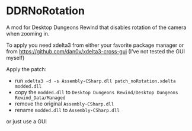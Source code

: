 # DDRNoRotation
A mod for Desktop Dungeons Rewind that disables rotation of the camera when zooming in.

To apply you need xdelta3 from either your favorite package manager or from https://github.com/dan0v/xdelta3-cross-gui (I've not tested the GUI myself)

Apply the patch:
- run `xdelta3 -d -s Assembly-CSharp.dll patch_noRotation.xdelta modded.dll`
- copy the `modded.dll` to `Desktop Dungeons Rewind/Desktop Dungeons Rewind_Data/Managed`
- remove the original `Assembly-CSharp.dll`
- rename `modded.dll` to `Assembly-CSharp.dll`

or just use a GUI
